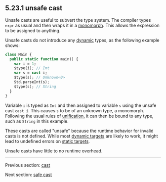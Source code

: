 ## 5.23.1 unsafe cast

Unsafe casts are useful to subvert the type system. The compiler types `expr` as usual and then wraps it in a [monomorph](types-monomorph.md). This allows the expression to be assigned to anything.

Unsafe casts do not introduce any [dynamic](types-dynamic.md) types, as the following example shows:

```haxe
class Main {
  public static function main() {
    var i = 1;
    $type(i); // Int
    var s = cast i;
    $type(s); // Unknown<0>
    Std.parseInt(s);
    $type(s); // String
  }
}
```

Variable `i` is typed as `Int` and then assigned to variable `s` using the unsafe cast `cast i`. This causes `s` to be of an unknown type, a monomorph. Following the usual rules of [unification](type-system-unification.md), it can then be bound to any type, such as `String` in this example.

These casts are called "unsafe" because the runtime behavior for invalid casts is not defined. While most [dynamic targets](dictionary.md#define-dynamic-target) are likely to work, it might lead to undefined errors on [static targets](dictionary.md#define-static-target).

Unsafe casts have little to no runtime overhead.

---

Previous section: [cast](expression-cast.md)

Next section: [safe cast](expression-cast-safe.md)
